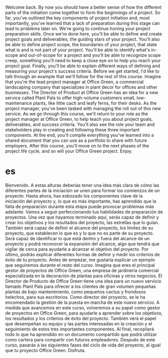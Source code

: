 Welcome back. By now you should have a better sense of how the different parts of the initiation come together to form the beginnings of a project. So far, you've outlined the key components of project initiation and, most importantly, you've learned that a lack of preparation during this stage can lead to problems later on. We're going to continue honing your project preparation skills. Once we're done here, you'll be able to define and create project goals and deliverables, the guiding stars of your project. You'll also be able to define project scope, the boundaries of your project, that state what is and is not part of your project. You'll be able to identify what's in-scope and out-of-scope for a project and you'll be able to recognize scope creep, something you'll need to keep a close eye on to help you reach your project goal. Finally, you'll be able to explain different ways of defining and measuring your project's success criteria. Before we get started, I'd like to talk through an example that we'll follow for the rest of this course. Imagine that you're the lead project manager at Office Green, a commercial landscaping company that specializes in plant decor for offices and other businesses. The Director of Product at Office Green has an idea for a new service called Plant Pals to offer high-volume customers small, low-maintenance plants, like little cacti and leafy ferns, for their desks. As the project manager, you've been tasked with managing the roll out of this new service. As we go through this course, we'll return to your role as the project manager at Office Green, to help teach you about project goals, deliverables, and success criteria. You'll also see the role your team and stakeholders play in creating and following these three important components. At the end, you'll compile everything you've learned into a shared document that you can use as a portfolio to share with future employers. After this course, you'll move on to the next phases of the project life cycle, and so will your Office Green project. Enjoy.
# es
Bienvenido. A estas alturas deberías tener una idea más clara de cómo las diferentes partes de la iniciación se unen para formar los comienzos de un proyecto. Hasta ahora, has esbozado los componentes clave de la iniciación del proyecto y, lo que es más importante, has aprendido que la falta de preparación durante esta etapa puede provocar problemas más adelante. Vamos a seguir perfeccionando tus habilidades de preparación de proyectos. Una vez que hayamos terminado aquí, serás capaz de definir y crear los objetivos y los resultados del proyecto, las estrellas que lo guían. También será capaz de definir el alcance del proyecto, los límites de su proyecto, que establecen lo que es y lo que no es parte de su proyecto. Será capaz de identificar lo que está dentro y fuera del alcance de un proyecto y podrá reconocer la expansión del alcance, algo que tendrá que vigilar de cerca para ayudarle a alcanzar el objetivo del proyecto. Por último, podrás explicar diferentes formas de definir y medir los criterios de éxito de tu proyecto. Antes de empezar, me gustaría explicar un ejemplo que seguiremos durante el resto del curso. Imagina que eres el principal gestor de proyectos de Office Green, una empresa de jardinería comercial especializada en la decoración de plantas para oficinas y otros negocios. El Director de Producto de Office Green tiene una idea para un nuevo servicio llamado Plant Pals para ofrecer a los clientes de gran volumen pequeñas plantas de bajo mantenimiento, como pequeños cactus y frondosos helechos, para sus escritorios. Como director del proyecto, se le ha encomendado la gestión de la puesta en marcha de este nuevo servicio. A medida que avancemos en este curso, volveremos a su papel como gestor de proyectos en Office Green, para ayudarle a aprender sobre los objetivos, los resultados y los criterios de éxito del proyecto. También verá el papel que desempeñan su equipo y las partes interesadas en la creación y el seguimiento de estos tres importantes componentes. Al final, recopilará todo lo que ha aprendido en un documento compartido que podrá utilizar como cartera para compartir con futuros empleadores. Después de este curso, pasarás a las siguientes fases del ciclo de vida del proyecto, al igual que tu proyecto Office Green. Disfruta.